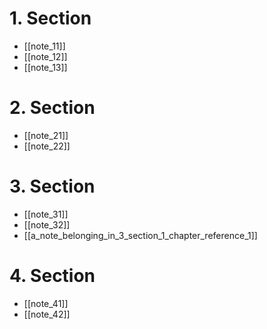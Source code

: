 # 1. Section
- [[note_11]]
- [[note_12]]
- [[note_13]]

# 2. Section
- [[note_21]]
- [[note_22]]

# 3. Section
- [[note_31]]
- [[note_32]]
- [[a_note_belonging_in_3_section_1_chapter_reference_1]]

# 4. Section
- [[note_41]]
- [[note_42]]